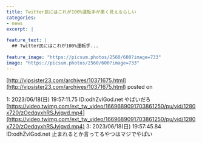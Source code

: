 ```yaml
---
title: Twitter民にはこれが100%運転手が悪く見えるらしい
categories:
- news
excerpt: |
  
feature_text: |
  ## Twitter民にはこれが100%運転手...
  
feature_image: "https://picsum.photos/2560/600?image=733"
image: "https://picsum.photos/2560/600?image=733"
---
```


[http://vipsister23.com/archives/10371675.html](http://vipsister23.com/archives/10371675.html)
posted on 

<!--more-->

1: 2023/06/18(日) 19:57:11.75 ID:odhZvlGod.net やばいだろ [https://video.twimg.com/ext_tw_video/1669689091703861250/pu/vid/1280x720/zOedqyxhRSJyjqvd.mp4](https://video.twimg.com/ext_tw_video/1669689091703861250/pu/vid/1280x720/zOedqyxhRSJyjqvd.mp4) 3: 2023/06/18(日) 19:57:45.84 ID:odhZvlGod.net 止まれるとか言ってるやつはマジでやばい
